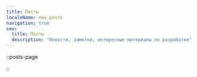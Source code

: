 ```yaml
---
title: Посты
localeName: nav.posts
navigation: true
seo:
  title: Посты
  description: "Новости, заметки, интересные материалы по разработке"
---
```


::posts-page

::